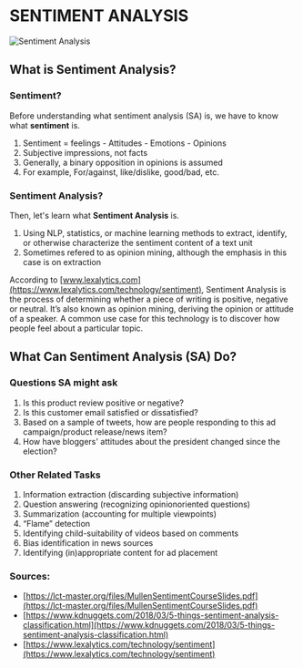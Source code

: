 # SENTIMENT ANALYSIS
![Sentiment Analysis](https://www.kdnuggets.com/images/sentiment-fig-4-456.jpg)

## What is Sentiment Analysis?

### Sentiment?
Before understanding what sentiment analysis (SA) is, we have to know what **sentiment** is.

1.  Sentiment = feelings
        - Attitudes
        - Emotions
        - Opinions
2.  Subjective impressions, not facts
3.  Generally, a binary opposition in opinions is assumed
4.  For example, For/against, like/dislike, good/bad, etc.


### Sentiment Analysis?
Then, let's learn what **Sentiment Analysis** is.

1.  Using NLP, statistics, or machine learning methods to extract, identify, 
    or otherwise characterize the sentiment content of a text unit
2.  Sometimes refered to as opinion mining, although the emphasis in this 
    case is on extraction
    
According to [www.lexalytics.com](https://www.lexalytics.com/technology/sentiment), Sentiment Analysis is the process of determining whether a piece of writing is positive, negative or neutral. It’s also known as opinion mining, deriving the opinion or attitude of a speaker. A common use case for this technology is to discover how people feel about a particular topic.

## What Can Sentiment Analysis (SA) Do?

### Questions SA might ask

1.  Is this product review positive or negative?
2.  Is this customer email satisfied or dissatisfied?
3.  Based on a sample of tweets, how are people responding to this ad 
    campaign/product release/news item?
4.  How have bloggers' attitudes about the president changed since the 
    election?


### Other Related Tasks

1.  Information extraction (discarding subjective information)
2.  Question answering (recognizing opinionoriented questions)
3.  Summarization (accounting for multiple viewpoints)
4. “Flame” detection
5.  Identifying child-suitability of videos based on comments
6.  Bias identification in news sources
7.  Identifying (in)appropriate content for ad placement


### Sources:
- [https://lct-master.org/files/MullenSentimentCourseSlides.pdf](https://lct-master.org/files/MullenSentimentCourseSlides.pdf)
- [https://www.kdnuggets.com/2018/03/5-things-sentiment-analysis-classification.html](https://www.kdnuggets.com/2018/03/5-things-sentiment-analysis-classification.html)
- [https://www.lexalytics.com/technology/sentiment](https://www.lexalytics.com/technology/sentiment)
